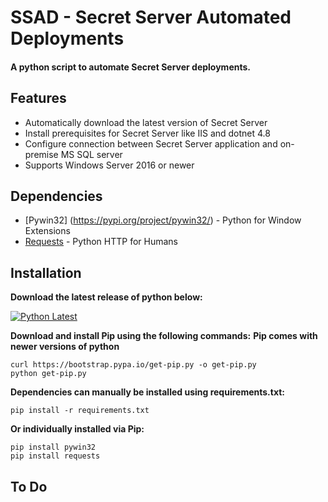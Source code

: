 # SSAD - Secret Server Automated Deployments


#### A python script to automate Secret Server deployments.

## Features
- Automatically download the latest version of Secret Server
- Install prerequisites for Secret Server like IIS and dotnet 4.8
- Configure connection between Secret Server application and on-premise MS SQL server
- Supports Windows Server 2016 or newer

## Dependencies
- [Pywin32] (https://pypi.org/project/pywin32/) - Python for Window Extensions
- [Requests](https://pypi.org/project/requests/) - Python HTTP for Humans

## Installation
**Download the latest release of python below:**

[![Python Latest](https://img.shields.io/badge/python-latest-blue.svg)](https://www.python.org/downloads/windows/)

**Download and install Pip using the following commands:**
**Pip comes with newer versions of python**
```
curl https://bootstrap.pypa.io/get-pip.py -o get-pip.py
python get-pip.py
```
**Dependencies can manually be installed using requirements.txt:**
```
pip install -r requirements.txt
```
**Or individually installed via Pip:**
```
pip install pywin32
pip install requests
```

## To Do

